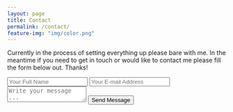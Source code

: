 ```yaml
---
layout: page
title: Contact
permalink: /contact/
feature-img: "img/color.png"
---
```


Currently in the process of setting everything up please bare with me. In the meantime if you need to get in touch or would like to contact me please fill the form below out. Thanks!

<form action="https://getsimpleform.com/messages?form_api_token=814db14b79610f61a51de97565500915" method="post">
  <!-- the redirect_to is optional, the form will redirect to the referrer on submission -->
  <input type='hidden' name='redirect_to' value='https://mgolden91.github.io/thank-you/' />
  <input type='text' name='name' placeholder='Your Full Name' />
  <input type='email' name='email' placeholder='Your E-mail Address' />
  <textarea name='message' placeholder='Write your message ...'></textarea>
  <input type='submit' value='Send Message' />
</form>
